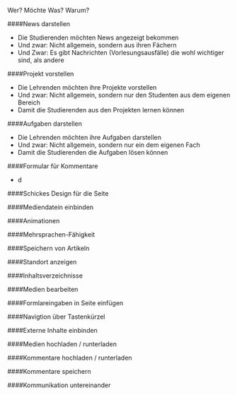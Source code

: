 Wer?
Möchte Was?
Warum?

####News darstellen
- Die Studierenden möchten News angezeigt bekommen
- Und zwar: Nicht allgemein, sondern aus ihren Fächern
- Und Zwar: Es gibt Nachrichten (Vorlesungsausfälle) die wohl wichtiger sind, als andere

####Projekt vorstellen
- Die Lehrenden möchten ihre Projekte vorstellen
- Und zwar: Nicht allgemein, sondern nur den Studenten aus dem eigenen Bereich
- Damit die Studierenden aus den Projekten lernen können

####Aufgaben darstellen
- Die Lehrenden möchten ihre Aufgaben darstellen
- Und zwar: Nicht allgemein, sondern nur ein dem eigenen Fach
- Damit die Studierenden die Aufgaben lösen können

####Formular für Kommentare
- d

####Schickes Design für die Seite

####Mediendatein einbinden

####Animationen

####Mehrsprachen-Fähigkeit

####Speichern von Artikeln

####Standort anzeigen

####Inhaltsverzeichnisse

####Medien bearbeiten

####Formlareingaben in Seite einfügen

####Navigtion über Tastenkürzel

####Externe Inhalte einbinden

####Medien hochladen / runterladen

####Kommentare hochladen / runterladen

####Kommentare speichern

####Kommunikation untereinander

